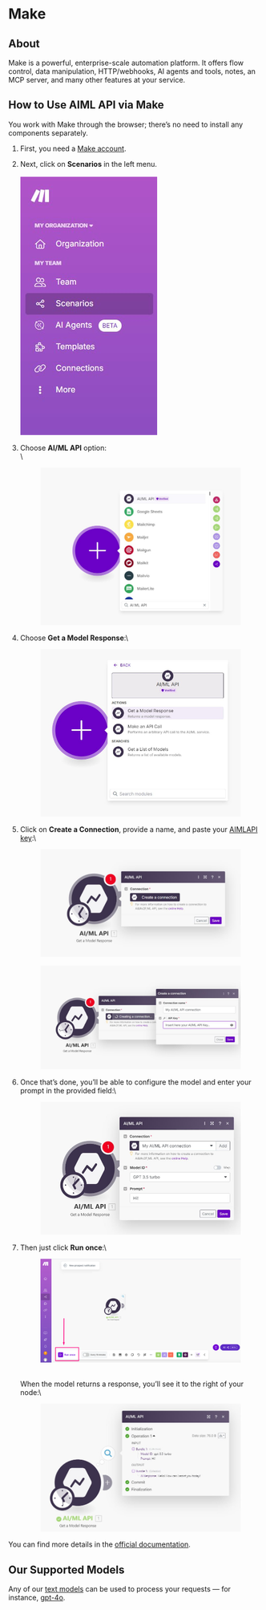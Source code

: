 # Make

## About

Make is a powerful, enterprise-scale automation platform. It offers flow control, data manipulation, HTTP/webhooks, AI agents and tools, notes, an MCP server, and many other features at your service.

## How to Use AIML API via Make

You work with Make through the browser; there’s no need to install any components separately.

1. First, you need a [Make account](https://www.make.com/en/register).
2. Next, click on **Scenarios** in the left menu.\
   \
   ![](<../.gitbook/assets/Untitled (1).png>)



3.  Choose **AI/ML API** option:\
    \


    <figure><img src="../.gitbook/assets/Untitled (2).png" alt=""><figcaption></figcaption></figure>



4.  Choose **Get a Model Response**:\


    <figure><img src="../.gitbook/assets/Untitled (5).png" alt=""><figcaption></figcaption></figure>
5.  Click on **Create a Connection**, provide a name, and paste your [AIMLAPI key](https://aimlapi.com/app/keys):\


    <figure><img src="../.gitbook/assets/Untitled (6).png" alt=""><figcaption></figcaption></figure>

    <figure><img src="../.gitbook/assets/Untitled (7).png" alt=""><figcaption></figcaption></figure>



6.  Once that’s done, you’ll be able to configure the model and enter your prompt in the provided field:\


    <figure><img src="../.gitbook/assets/Untitled (8).png" alt=""><figcaption></figcaption></figure>
7.  Then just click **Run once**:\


    <figure><img src="../.gitbook/assets/image (13).png" alt=""><figcaption></figcaption></figure>

    \
    When the model returns a response, you’ll see it to the right of your node:\


    <figure><img src="../.gitbook/assets/Untitled (9).png" alt=""><figcaption></figcaption></figure>

You can find more details in the [official documentation](https://help.make.com/create-your-first-scenario).

## Our Supported Models

Any of our [text models](../api-references/text-models-llm/#complete-text-model-list) can be used to process your requests — for instance, [gpt-4o](../api-references/text-models-llm/OpenAI/gpt-4o.md).
